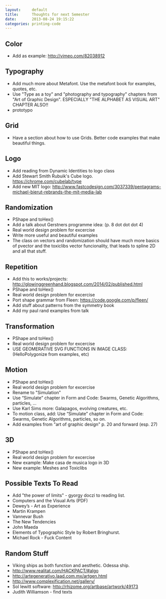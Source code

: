 ```yaml
---
layout:     default
title:      Thoughts for next Semester
date:       2013-08-24 19:15:22
categories: printing-code
---
```



Color
-----

* Add as example: http://vimeo.com/82038912

Typography
----------

* Add much more about Metafont. Use the metafont book for examples, quotes, etc.
* Use "Type as a toy" and "photography and typography" chapters from "Art of Graphic Design". ESPECIALLY "THE ALPHABET AS VISUAL ART" CHAPTER ALSO!!
* prototypo


Grid
----

* Have a section about how to use Grids. Better code examples that make beautiful things.

Logo
----

* Add reading from Dynamic Identities to logo class
* Add Stewart Smith Rubuik's Cube logo. https://chrome.com/cubelab/type
* Add new MIT logo: http://www.fastcodesign.com/3037339/pentagrams-michael-bierut-rebrands-the-mit-media-lab

Randomization
-------------

* PShape and toHex()
* Add a talk about Gerstners programme idea: (p. 8 dot dot dot 4)
* Real world design problem for excercise
* Write more useful and beautiful examples
* The class on vectors and randomization should have much more basics of pvector and the toxiclibs vector funcionality, that leads to spline 2D and all that stuff.


Repetition
----------

* Add this to works/projects: http://glowinggreenhand.blogspot.com/2014/02/published.html
* PShape and toHex()
* Real world design problem for excercise
* Port shape grammar from Fleen: https://code.google.com/p/fleen/
* Add stuff about patterns from the symmetry book
* Add my paul rand examples from talk


Transformation
--------------

* PShape and toHex()
* Real world design problem for excercise
* USE GEOMERATIVE SVG FUNCTIONS IN IMAGE CLASS: (HelloPolygonize from examples, etc)


Motion
------

* PShape and toHex()
* Real world design problem for excercise
* Rename to "Simulation"
* Use “Simulate” chapter in Form and Code: Swarms, Genetic Algorithms, particles, ...
* Use Karl Sims more: Galapagos, evolving creatures, etc.
* To motion class, add: Use “Simulate” chapter in Form and Code: Swarms, Genetic Algorithms, particles, so on.
* Add examples from "art of graphic design" p. 20 and forward (esp. 27)


3D
---

* PShape and toHex()
* Real world design problem for excercise
* New example: Make casa de musica logo in 3D
* New example: Meshes and Toxiclibs


Possible Texts To Read
----------------------

* Add "the power of limits" - gyorgy doczi to reading list. 
* Computers and the Visual Arts (PDF)
* Dewey’s - Art as Experience
* Martin Krampen
* Vannevar Bush
* The New Tendencies
* John Maeda
* Elements of Typographic Style by Robert Bringhurst.
* Michael Rock - Fuck Content


Random Stuff
----------------------

* Viking ships as both function and aesthetic. Odessa ship.
* http://www.realitat.com/HACKPACT/#algo
* http://artegenerativo.laad.com.mx/artgen.html
* http://www.complexification.net/gallery/
* Sol lewitt software: http://rhizome.org/artbase/artwork/49173
* Judith Williamson - find texts